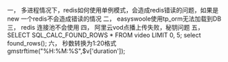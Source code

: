 一， 多进程情况下，redis如何使用单例模式，会造成redis错读的问题，如果是new 一个redis不会造成错读的情况
二， easyswoole使用tp_orm无法加载到DB 
三， redis 连接池不会使用
四， 阿里云vod点播上传失败，秘钥问题
五， SELECT SQL_CALC_FOUND_ROWS * FROM video LIMIT 0, 5; select found_rows();
六， 秒数转换为1:20格式 gmstrftime("%H:%M:%S",$v['duration']);

